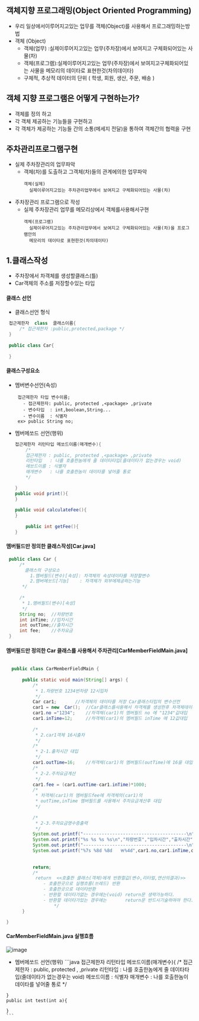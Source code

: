
## 객체지향 프로그래밍(Object Oriented Programming)
  - 우리 일상에서이루어지고있는 업무를 객체(Object)를 사용해서 프로그래밍하는방법
  - 객체 (Object)
	 - 객체(업무)   :실제이루어지고있는 업무(주차장)에서 보여지고 구체화되어있는 사물(차)  
	 - 객체(프로그램):실제이루어지고있는 업무(주차장)에서 보여지고구체화되어있는 사물을 메모리의 데이타로 표현한것(차의데이타) 
	 - 구체적, 추상적 데이터의 단위 ( 학생, 회원, 생산, 주문, 배송 )

## 객체 지향 프로그램은 어떻게 구현하는가?

- 객체를 정의 하고 
- 각 객체 제공하는 기능들을 구현하고
- 각 객체가 제공하는 기능들 간의 소통(메세지 전달)을 통하여 객체간의 협력을 구현 



 ## 주차관리프로그램구현
 
   - 실제 주차장관리의 업무파악
     - 객체(차)를 도출하고 그객체(차)들의 관계에의한 업무파악
       ```
       객체(실제)
         실제이루어지고있는 주차관리업무에서 보여지고 구체화되어있는 사물(차)    
       ```
   - 주차장관리 프로그램으로 작성 
     - 실제 주차장관리 업무를 메모리상에서 객체를사용해서구현
       ```
       객체(프로그램)
         실제이루어지고있는 주차관리업무에서 보여지고 구체화되어있는 사물(차)을 프로그램안의
         메모리의 데이타로 표현한것(차의데이타)
       ```

  ## 1.클래스작성
  
   - 주차장에서 차객체를 생성할클래스(틀)
   - Car객체의 주소를 저장할수있는 타입
   ####  클래스 선언
   - 클래스선언 형식       
   ```java
	접근제한자  class  클래스이름{
	    /* 접근제한자 :public,protected,package */
	}
	
	public class Car{
	
	}
   ```


 #### 클래스구성요소
  - 멤버변수선언(속성)
    ```
     접근제한자 타입 변수이름;
       - 접근제한자: public, protected ,<package> ,private
       - 변수타입  : int,boolean,String...
       - 변수이름  : 식별자
     ex> public String no;
    ```
  - 멤버메쏘드 선언(행위)
    ```java
	접근제한자 리턴타입 메쏘드이름(매개변수){
		/*
		접근제한자 : public, protected ,<package> ,private
		리턴타입   : 나를 호출한놈에게 줄 데이타타입(줄데이타가 없는경우는 void)
		메쏘드이름 : 식별자
		매개변수   : 나를 호출한놈이 데이타를 넣어줄 통로
		*/
	
	}
 	public void print(){
	}
 
 	public void calculateFee(){
	}
 
        public int getFee(){
	}
    ```
#### 멤버필드만 정의한 클래스작성[Car.java]
   ```java
	public class Car {
		/*
		  클래스의 구성요소
		    1.멤버필드(변수)[속성]: 차객체의 속성데이타를 저장할변수
		    2.멤버메쏘드[기능]    : 차객체가 외부에제공하는기능
		 */
		
  		/*
		 * 1.멤버필드(변수)[속성]
		 */
		String no;  //차량번호
		int inTime; //입차시간
		int outTime;//출차시간
		int fee;    //주차요금
	}
  ```
  #### 멤버필드만 정의한 Car 클래스를 사용해서 주차관리[CarMemberFieldMain.java]
  
  ```java
	
	public class CarMemberFieldMain {
	
		public static void main(String[] args) {
			/*
			 * 1.차량번호 1234번차량 12시입차 
			 */
			Car car1;		//차객체의 데이타를 저장 Car클래스타입의 변수선언
			car1 = new  Car();	//Car클래스를사용해서 차객체를 생성한후 차객체데이타가 car1변수에 대입
			car1.no ="1234";	//차객체(car1)의 멤버필드 no 에 "1234"값대입 
			car1.inTime=12;		//차객체(car1)의 멤버필드 inTime 에 12값대입
			
			/*
			 * 2.car1객체 16시출차
			 */
			/*
			 * 2-1.출차시간 대입
			 */
			car1.outTime=16;	//차객체(car1)의 멤버필드(outTime)에 16을 대입
			/*
			 * 2-2.주차요금계산
			 */
			car1.fee = (car1.outTime-car1.inTime)*1000;
			/*
			 * 차객체(car1)의 멤버필드fee에 차객체의(car1)의 
			 * outTime,inTime 멤버필드를 사용해서 주차요금계산후 대입
			 */
			
			/*
			 * 2-3.주차요금영수증출력
			 */
			System.out.printf("---------------------------------------\n");
			System.out.printf("%s %s %s %s\n","차량번호","입차시간","출차시간","주차요금");
			System.out.printf("---------------------------------------\n");
			System.out.printf("%7s %8d %8d   ￦%4d",car1.no,car1.inTime,car1.outTime,car1.fee);
			
			
			return;
			/*
			 return  <<호출한 클래스(객체)에게 반환할값(변수,리터럴,연산의결과)>>
			  	- 호출한곳으로 실행흐름(쓰레드) 반환
			  	- 호출한곳으로 데이타반환
			  	- 반환할 데이타가없는 경우에는(void)	return문 생략가능하다. 
			  	- 반환할 데이타가있는 경우에는 		return문 반드시기술하여야 한다. 
	                */
		}

  }
   ```
  #### CarMemberFieldMain.java 실행흐름
  ![image](https://github.com/2023-12-JAVA-DEVELOPER-149/01.JAVA_FUNDMENTAL/assets/75401545/ab1c045a-c5b5-4f0e-8a20-69b12235d4cc)



   - 멤버메쏘드 선언(행위)
    ```java
	접근제한자 리턴타입 메쏘드이름(매개변수){
		/*
                접근제한자 : public, protected ,<package> ,private
		리턴타입   : 나를 호출한놈에게 줄 데이타타입(줄데이타가 없는경우는 void)
                메쏘드이름 : 식별자
                매개변수   : 나를 호출한놈이 데이타를 넣어줄 통로
	        */
	
	}
 	public int test(int a){
	
	}
    ```

